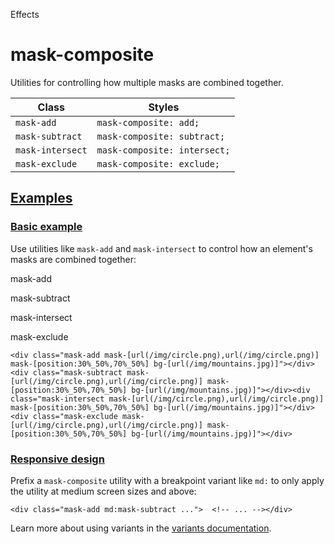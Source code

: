 Effects

# mask-composite

Utilities for controlling how multiple masks are combined together.

| Class            | Styles                       |
| ---------------- | ---------------------------- |
| `mask-add`       | `mask-composite: add;`       |
| `mask-subtract`  | `mask-composite: subtract;`  |
| `mask-intersect` | `mask-composite: intersect;` |
| `mask-exclude`   | `mask-composite: exclude;`   |

## [Examples](#examples)

### [Basic example](#basic-example)

Use utilities like `mask-add` and `mask-intersect` to control how an element's masks are combined together:

mask-add

mask-subtract

mask-intersect

mask-exclude

```
<div class="mask-add mask-[url(/img/circle.png),url(/img/circle.png)] mask-[position:30%_50%,70%_50%] bg-[url(/img/mountains.jpg)]"></div><div class="mask-subtract mask-[url(/img/circle.png),url(/img/circle.png)] mask-[position:30%_50%,70%_50%] bg-[url(/img/mountains.jpg)]"></div><div class="mask-intersect mask-[url(/img/circle.png),url(/img/circle.png)] mask-[position:30%_50%,70%_50%] bg-[url(/img/mountains.jpg)]"></div><div class="mask-exclude mask-[url(/img/circle.png),url(/img/circle.png)] mask-[position:30%_50%,70%_50%] bg-[url(/img/mountains.jpg)]"></div>
```

### [Responsive design](#responsive-design)

Prefix a `mask-composite` utility with a breakpoint variant like `md:` to only apply the utility at medium screen sizes and above:

```
<div class="mask-add md:mask-subtract ...">  <!-- ... --></div>
```

Learn more about using variants in the [variants documentation](/docs/hover-focus-and-other-states).

